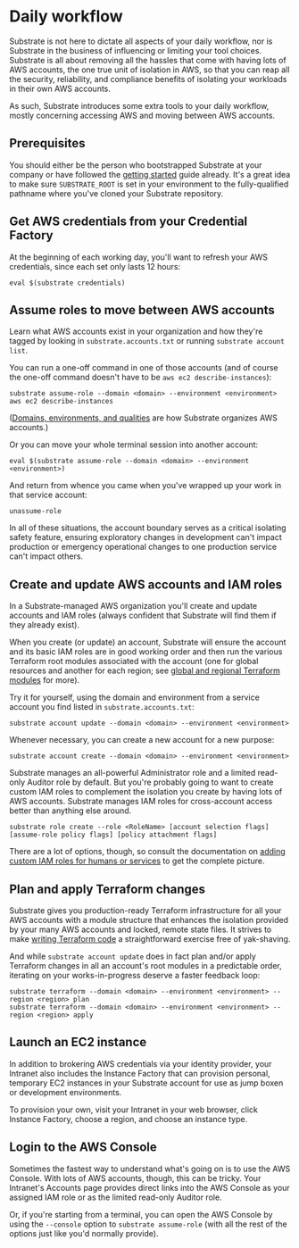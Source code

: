 # Daily workflow

Substrate is not here to dictate all aspects of your daily workflow, nor is Substrate in the business of influencing or limiting your tool choices. Substrate is all about removing all the hassles that come with having lots of AWS accounts, the one true unit of isolation in AWS, so that you can reap all the security, reliability, and compliance benefits of isolating your workloads in their own AWS accounts.

As such, Substrate introduces some extra tools to your daily workflow, mostly concerning accessing AWS and moving between AWS accounts.

## Prerequisites

You should either be the person who bootstrapped Substrate at your company or have followed the [getting started](getting-started.md) guide already. It's a great idea to make sure `SUBSTRATE_ROOT` is set in your environment to the fully-qualified pathname where you've cloned your Substrate repository.

## Get AWS credentials from your Credential Factory

At the beginning of each working day, you'll want to refresh your AWS credentials, since each set only lasts 12 hours:

```shell-session
eval $(substrate credentials)
```

## Assume roles to move between AWS accounts

Learn what AWS accounts exist in your organization and how they're tagged by looking in `substrate.accounts.txt` or running `substrate account list`.

You can run a one-off command in one of those accounts (and of course the one-off command doesn't have to be `aws ec2 describe-instances`):

```shell-session
substrate assume-role --domain <domain> --environment <environment> aws ec2 describe-instances
```

([Domains, environments, and qualities](../ref/domains-environments-qualities.md) are how Substrate organizes AWS accounts.)

Or you can move your whole terminal session into another account:

```shell-session
eval $(substrate assume-role --domain <domain> --environment <environment>)
```

And return from whence you came when you've wrapped up your work in that service account:

```shell-session
unassume-role
```

In all of these situations, the account boundary serves as a critical isolating safety feature, ensuring exploratory changes in development can't impact production or emergency operational changes to one production service can't impact others.

## Create and update AWS accounts and IAM roles

In a Substrate-managed AWS organization you'll create and update accounts and IAM roles (always confident that Substrate will find them if they already exist).

When you create (or update) an account, Substrate will ensure the account and its basic IAM roles are in good working order and then run the various Terraform root modules associated with the account (one for global resources and another for each region; see [global and regional Terraform modules](../ref/global-and-regional-terraform-modules.md) for more).

Try it for yourself, using the domain and environment from a service account you find listed in `substrate.accounts.txt`:

```shell-session
substrate account update --domain <domain> --environment <environment>
```

Whenever necessary, you can create a new account for a new purpose:

```shell-session
substrate account create --domain <domain> --environment <environment>
```

Substrate manages an all-powerful Administrator role and a limited read-only Auditor role by default. But you're probably going to want to create custom IAM roles to complement the isolation you create by having lots of AWS accounts. Substrate manages IAM roles for cross-account access better than anything else around.

```shell-session
substrate role create --role <RoleName> [account selection flags] [assume-role policy flags] [policy attachment flags]
```

There are a lot of options, though, so consult the documentation on [adding custom IAM roles for humans or services](../mgmt/custom-iam-roles.md) to get the complete picture.

## Plan and apply Terraform changes

Substrate gives you production-ready Terraform infrastructure for all your AWS accounts with a module structure that enhances the isolation provided by your many AWS accounts and locked, remote state files. It strives to make [writing Terraform code](../mgmt/writing-terraform-code.md) a straightforward exercise free of yak-shaving.

And while `substrate account update` does in fact plan and/or apply Terraform changes in all an account's root modules in a predictable order, iterating on your works-in-progress deserve a faster feedback loop:

```shell-session
substrate terraform --domain <domain> --environment <environment> --region <region> plan
substrate terraform --domain <domain> --environment <environment> --region <region> apply
```

## Launch an EC2 instance

In addition to brokering AWS credentials via your identity provider, your Intranet also includes the Instance Factory that can provision personal, temporary EC2 instances in your Substrate account for use as jump boxen or development environments.

To provision your own, visit your Intranet in your web browser, click Instance Factory, choose a region, and choose an instance type.

## Login to the AWS Console

Sometimes the fastest way to understand what's going on is to use the AWS Console. With lots of AWS accounts, though, this can be tricky. Your Intranet's Accounts page provides direct links into the AWS Console as your assigned IAM role or as the limited read-only Auditor role.

Or, if you're starting from a terminal, you can open the AWS Console by using the `--console` option to `substrate assume-role` (with all the rest of the options just like you'd normally provide).
